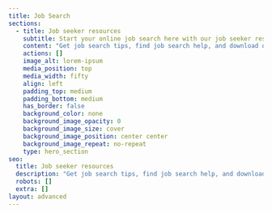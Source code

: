 ```yaml
---
title: Job Search
sections:
  - title: Job seeker resources
    subtitle: Start your online job search here with our job seeker resources.
    content: "Get job search tips, find job search help, and download our fact sheets.\_ You’ll also find useful links, videos and other tools you can use to assist with your job search.\n\n## Templates\n\n**Resume templates**\n\n*   [Student resume (Word, 58 KB)This link will open in a new window](https://myfuture.edu.au/docs/default-source/job-search-resources/resume-sample-student.doc?sfvrsn=8838c3d8\\_2)\_/\_\_[Student resume (PDF, 209 KB)](https://myfuture.edu.au/docs/default-source/job-search-resources/resume-sample-studentb5c6a405a8fe67e6b7acff0000376a3b.pdf?sfvrsn=e238c3d8\\_2)\n\n*   [Apprentice resume (Word, 29 KB)](https://myfuture.edu.au/docs/default-source/job-search-resources/resume_sample_apprentice.docx?sfvrsn=ed38c3d8\\_2)\_/\_\_[Apprentice resume (PDF, 209 KB)](https://myfuture.edu.au/docs/default-source/job-search-resources/resume-sample-apprentice.pdf?sfvrsn=f938c3d8\\_2)\n\n*   [University graduate resume (Word, 52 KB)](https://myfuture.edu.au/docs/default-source/job-search-resources/resume-sample-graduate.doc?sfvrsn=f638c3d8\\_2)\_/\_\_[University graduate resume (PDF, 211 KB)](https://myfuture.edu.au/docs/default-source/job-search-resources/resume-sample-graduateb7c6a405a8fe67e6b7acff0000376a3b.pdf?sfvrsn=e038c3d8\\_2)\n\n**Cover letter templates**\n\n*   [Student cover letter (Word, 15 KB)](https://myfuture.edu.au/docs/default-source/job-search-resources/cover-letter-student-sample.docx?sfvrsn=8b38c3d8\\_2)\_/\_\_[Student cover letter (PDF, 72 KB)](https://myfuture.edu.au/docs/default-source/job-search-resources/cover-letter-student-samplea5c6a405a8fe67e6b7acff0000376a3b.pdf?sfvrsn=f238c3d8\\_2)\n\n*   [Apprentice cover letter (Word, 16 KB)](https://myfuture.edu.au/docs/default-source/job-search-resources/cover-letter-apprentice-sample.docx?sfvrsn=8e38c3d8\\_2)\_/\_\_[Apprentice cover letter (PDF, 84 KB)](https://myfuture.edu.au/docs/default-source/job-search-resources/cover-letter-apprentice-sampleb3c6a405a8fe67e6b7acff0000376a3b.pdf?sfvrsn=e438c3d8\\_2)\n\n*   [University graduate cover letter (Word, 18 KB)](https://myfuture.edu.au/docs/default-source/job-search-resources/cover-letter-graduate-sample.docx?sfvrsn=e738c3d8\\_2)\_/\_[University graduate cover letter (PDF, 147 KB)](https://myfuture.edu.au/docs/default-source/job-search-resources/cover-letter-graduate-samplea3c6a405a8fe67e6b7acff0000376a3b.pdf?sfvrsn=f438c3d8\\_2)\n\n## Job search articles\n\nIf you need to brush up your job search skills, click on the links below for tips that can help you make the most of your time.\n\n*   [Make a great interview first impression](https://apm.net.au/individuals/job-seekers/job-search-resources/make-great-job-interview-first-impression)\n\n*   [Dressing for success](https://apm.net.au/individuals/job-seekers/job-search-resources/dressing-for-success)\n\n*   [Why you should research skills in demand areas](https://apm.net.au/individuals/job-seekers/job-search-resources/research-skills-demand-areas)\n\n*   [Starting a new job](https://apm.net.au/individuals/job-seekers/job-search-resources/starting-new-job)\n\n*   [Writing a resume and cover letter](https://apm.net.au/individuals/job-seekers/job-search-resources/writing-resume-cover-letter)\n\n*   [Job interview tips](https://apm.net.au/individuals/job-seekers/job-search-resources/job-interview-tips)\n\n*   [How to find a job](https://apm.net.au/individuals/job-seekers/job-search-resources/how-to-find-a-job)\n\n*   [Interview techniques](https://apm.net.au/individuals/job-seekers/job-search-resources/interview-techniques)\n\n## Useful links\n\nHere are some websites you can visit that can help you find work in your local area.\n\n*   [Adzuna](https://www.adzuna.com.au/)\n\n*   [CareerOne](https://www.careerone.com.au/)\n\n*   [Indeed](https://au.indeed.com/)\n\n*   [jobsearch.gov.au](https://jobsearch.gov.au/)\n\n*   [Seek](https://www.seek.com.au/)\n"
    actions: []
    image_alt: lorem-ipsum
    media_position: top
    media_width: fifty
    align: left
    padding_top: medium
    padding_bottom: medium
    has_border: false
    background_color: none
    background_image_opacity: 0
    background_image_size: cover
    background_image_position: center center
    background_image_repeat: no-repeat
    type: hero_section
seo:
  title: Job seeker resources
  description: "Get job search tips, find job search help, and download our fact sheets.\_ You’ll also find useful links, videos and other tools you can use to assist with your job search.\n"
  robots: []
  extra: []
layout: advanced
---
```


